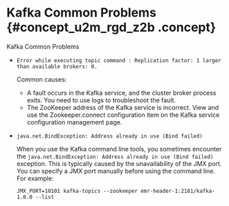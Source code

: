 # Kafka Common Problems {#concept_u2m_rgd_z2b .concept}

Kafka Common Problems

-   `Error while executing topic command : Replication factor: 1 larger than available brokers: 0.`

    Common causes:

    -   A fault occurs in the Kafka service, and the cluster broker process exits. You need to use logs to troubleshoot the fault.
    -   The ZooKeeper address of the Kafka service is incorrect. View and use the Zookeeper.connect configuration item on the Kafka service configuration management page.
-   `java.net.BindException: Address already in use (Bind failed)`

    When you use the Kafka command line tools, you sometimes encounter the `java.net.BindException: Address already in use (Bind failed)` exception. This is typically caused by the unavailability of the JMX port. You can specify a JMX port manually before using the command line. For example:

    ```
    JMX_PORT=10101 kafka-topics --zookeeper emr-header-1:2181/kafka-1.0.0 --list
    ```


